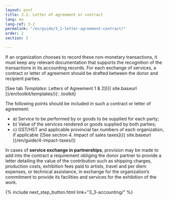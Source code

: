 ```yaml
---
layout: post
title: 3.2. Letter of agreement or contract
lang: en
lang-ref: 3-2
permalink: "/en/guide/3_2-letter-agreement-contract/"
order: 2
section: 3

---
```

If an organization chooses to record these non-monetary transactions, it must keep any relevant documentation that supports the recognition of the transactions in its accounting records. For each exchange of services, a contract or letter of agreement should be drafted between the donor and recipient parties.

[See tab _Templates_: Letters of Agreement 1 &amp; 2]({{ site.baseurl }}/en/toolkit/templates/){: .toolkit}

The following points should be included in such a contract or letter of agreement:
<ul class="textlist">
<li>a) Service to be performed by or goods to be supplied for each party;</li>

<li>b) Value of the services rendered or goods supplied by both parties;</li>

<li>c) GST/HST and applicable provincial tax numbers of each organization, if applicable ([See section 4. Impact of sales taxes]({{ site.baseurl }}/en/guide/4-impact-taxes/))</li>
</ul>

In cases of **service exchange in partnerships**, provision may be made to add into the contract a requirement obliging the donor partner to provide a letter detailing the value of the contribution such as shipping charges, production costs, exhibition fees paid to artists, travel and per diem expenses, or technical assistance, in exchange for the organization’s commitment to provide its facilities and services for the exhibition of the work.

{% include next_step_button.html link="3_3-accounting/" %}